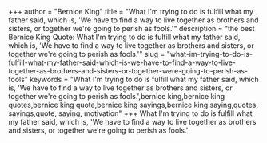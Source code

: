 +++
author = "Bernice King"
title = "What I'm trying to do is fulfill what my father said, which is, 'We have to find a way to live together as brothers and sisters, or together we're going to perish as fools.'"
description = "the best Bernice King Quote: What I'm trying to do is fulfill what my father said, which is, 'We have to find a way to live together as brothers and sisters, or together we're going to perish as fools.'"
slug = "what-im-trying-to-do-is-fulfill-what-my-father-said-which-is-we-have-to-find-a-way-to-live-together-as-brothers-and-sisters-or-together-were-going-to-perish-as-fools"
keywords = "What I'm trying to do is fulfill what my father said, which is, 'We have to find a way to live together as brothers and sisters, or together we're going to perish as fools.',bernice king,bernice king quotes,bernice king quote,bernice king sayings,bernice king saying,quotes, sayings,quote, saying, motivation"
+++
What I'm trying to do is fulfill what my father said, which is, 'We have to find a way to live together as brothers and sisters, or together we're going to perish as fools.'
